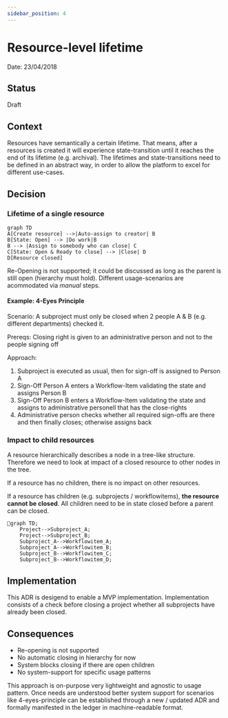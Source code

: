 ```yaml
---
sidebar_position: 4
---
```

# Resource-level lifetime

Date: 23/04/2018

## Status

Draft

## Context

Resources have semantically a certain lifetime. That means, after a resources is created it will experience state-transition until it reaches the end of its lifetime (e.g. archival). The lifetimes and state-transitions need to be defined in an abstract way, in order to allow the platform to excel for different use-cases.

## Decision

### Lifetime of a single resource

```mermaid
graph TD
A[Create resource] -->|Auto-assign to creator| B
B[State: Open] --> |Do work|B
B --> |Assign to somebody who can close| C
C[State: Open & Ready to close] --> |Close| D
D[Resource closed]
```

Re-Opening is not supported; it could be discussed as long as the parent is still open (hierarchy must hold). Different usage-scenarios are acommodated via _manual_ steps.

#### Example: 4-Eyes Principle

Scenario: A subproject must only be closed when 2 people A & B (e.g. different departments) checked it.

Prereqs: Closing right is given to an administrative person and not to the people signing off

Approach:

1. Subproject is executed as usual, then for sign-off is assigned to Person A
2. Sign-Off Person A enters a Workflow-Item validating the state and assigns Person B
3. Sign-Off Person B enters a Workflow-Item validating the state and assigns to administrative personell that has the close-rights
4. Administrative person checks whether all required sign-offs are there and then finally closes; otherwise assigns back

### Impact to child resources

A resource hierarchically describes a node in a tree-like structure. Therefore we need to look at impact of a closed resource to other nodes in the tree.

If a resource has no children, there is no impact on other resources.

If a resource has children (e.g. subprojects / workflowitems), **the resource cannot be closed**. All children need to be in state closed before a parent can be closed.

```mermaid
graph TD;
    Project-->Subproject_A;
    Project-->Subproject_B;
    Subproject_A-->Workflowitem_A;
    Subproject_A-->Workflowitem_B;
    Subproject_B-->Workflowitem_C;
    Subproject_B-->Workflowitem_D;
```

## Implementation

This ADR is desigend to enable a MVP implementation. Implementation consists of a check before closing a project whether all subprojects have already been closed.

## Consequences

- Re-opening is not supported
- No automatic closing in hierarchy for now
- System blocks closing if there are open children
- No system-support for specific usage patterns

This approach is on-purpose very lightweight and agnostic to usage pattern. Once needs are understood better system support for scenarios like 4-eyes-principle can be established through a new / updated ADR and formally manifested in the ledger in machine-readable format.
